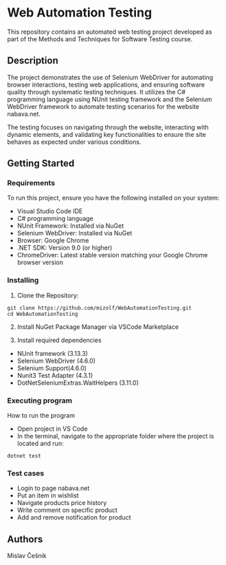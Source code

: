 # Web Automation Testing

This repository contains an automated web testing project developed as part of the Methods and Techniques for Software Testing course.

## Description

The project demonstrates the use of Selenium WebDriver for automating browser interactions, testing web applications, and ensuring software quality through systematic testing techniques.
It utilizes the C# programming language using NUnit testing framework and the Selenium WebDriver framework to automate testing scenarios for the website nabava.net.

The testing focuses on navigating through the website, interacting with dynamic elements, and validating key functionalities to ensure the site behaves as expected under various conditions.

## Getting Started

### Requirements
To run this project, ensure you have the following installed on your system:

* Visual Studio Code IDE
* C# programming language
* NUnit Framework: Installed via NuGet
* Selenium WebDriver: Installed via NuGet
* Browser: Google Chrome
* .NET SDK: Version 9.0 (or higher)
* ChromeDriver: Latest stable version matching your Google Chrome browser version

### Installing

1. Clone the Repository: 
```
git clone https://github.com/mizolf/WebAutomationTesting.git
cd WebAutomationTesting
```

2. Install NuGet Package Manager via VSCode Marketplace
   
3. Install required dependencies
* NUnit framework (3.13.3) 
* Selenium WebDriver (4.6.0)
* Selenium Support(4.6.0)
* Nunit3 Test Adapter (4.3.1)
* DotNetSeleniumExtras.WaitHelpers (3.11.0)

### Executing program

How to run the program

* Open project in VS Code
* In the terminal, navigate to the appropriate folder where the project is located and run:
```
dotnet test
```

### Test cases

* Login to page nabava.net
* Put an item in wishlist
* Navigate products price history
* Write comment on specific product
* Add and remove notification for product

## Authors

Mislav Češnik
